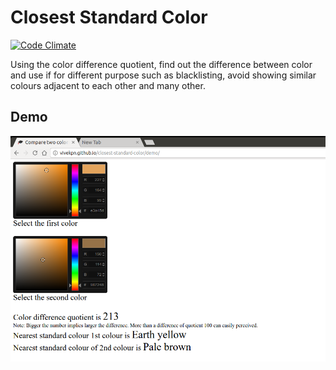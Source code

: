 # Closest Standard Color
[![Code Climate](https://codeclimate.com/github/vivekpn/closest-standard-color/badges/gpa.svg)](https://codeclimate.com/github/vivekpn/closest-standard-color)

Using the color difference quotient, find out the difference between color and use if for different purpose such as blacklisting, avoid showing similar colours adjacent to each other and many other.

## Demo
![Demo](media/demo.png)

